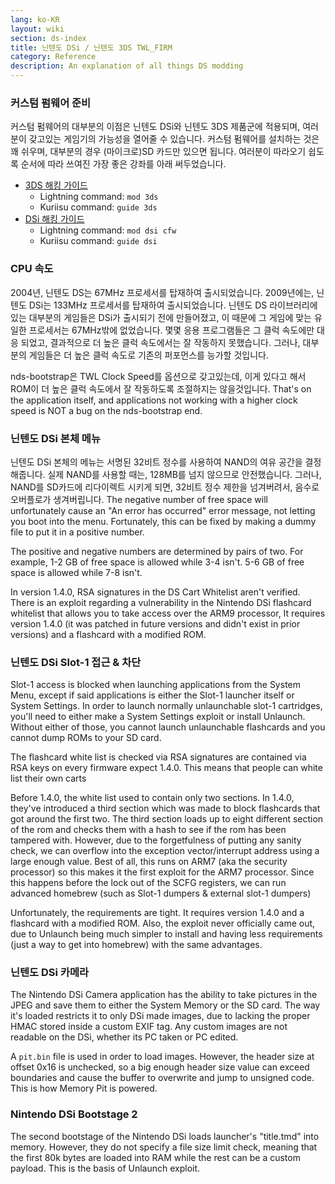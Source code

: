 ```yaml
---
lang: ko-KR
layout: wiki
section: ds-index
title: 닌텐도 DSi / 닌텐도 3DS TWL_FIRM
category: Reference
description: An explanation of all things DS modding
---
```


### 커스텀 펌웨어 준비
커스텀 펌웨어의 대부분의 이점은 닌텐도 DSi와 닌텐도 3DS 제품군에 적용되며, 여러분이 갖고있는 게임기의 가능성을 열어줄 수 있습니다. 커스텀 펌웨어를 설치하는 것은 꽤 쉬우며, 대부분의 경우 (마이크로)SD 카드만 있으면 됩니다. 여러분이 따라오기 쉽도록 순서에 따라 쓰여진 가장 좋은 강좌를 아래 써두었습니다.

- [3DS 해킹 가이드](https://3ds.hacks.guide)
  - Lightning command: `mod 3ds`
  - Kuriisu command: `guide 3ds`
- [DSi 해킹 가이드](https://dsi.cfw.guide)
  - Lightning command: `mod dsi cfw`
  - Kuriisu command: `guide dsi`

### CPU 속도
2004년, 닌텐도 DS는 67MHz 프로세서를 탑재하여 출시되었습니다. 2009년에는, 닌텐도 DSi는 133MHz 프로세서를 탑재하여 출시되었습니다. 닌텐도 DS 라이브러리에 있는 대부분의 게임들은 DSi가 출시되기 전에 만들어졌고, 이 때문에 그 게임에 맞는 유일한 프로세서는 67MHz밖에 없었습니다. 몇몇 응용 프로그램들은 그 클럭 속도에만 대응 되었고, 결과적으로 더 높은 클럭 속도에서는 잘 작동하지 못했습니다. 그러나, 대부분의 게임들은 더 높은 클럭 속도로 기존의 퍼포먼스를 능가할 것입니다.

nds-bootstrap은 TWL Clock Speed를 옵션으로 갖고있는데, 이게 있다고 해서 ROM이 더 높은 클럭 속도에서 잘 작동하도록 조절하지는 않을것입니다. That's on the application itself, and applications not working with a higher clock speed is NOT a bug on the nds-bootstrap end.

### 닌텐도 DSi 본체 메뉴
닌텐도 DSi 본체의 메뉴는 서명된 32비트 정수를 사용하여 NAND의 여유 공간을 결정해줍니다. 실제 NAND를 사용할 때는, 128MB를 넘지 않으므로 안전했습니다. 그러나, NAND를 SD카드에 리다이렉트 시키게 되면, 32비트 정수 제한을 넘겨버려서, 음수로 오버플로가 생겨버립니다. The negative number of free space will unfortunately cause an "An error has occurred" error message, not letting you boot into the menu. Fortunately, this can be fixed by making a dummy file to put it in a positive number.

The positive and negative numbers are determined by pairs of two. For example, 1-2 GB of free space is allowed while 3-4 isn't. 5-6 GB of free space is allowed while 7-8 isn't.

In version 1.4.0, RSA signatures in the DS Cart Whitelist aren't verified. There is an exploit regarding a vulnerability in the Nintendo DSi flashcard whitelist that allows you to take access over the ARM9 processor, It requires version 1.4.0 (it was patched in future versions and didn't exist in prior versions) and a flashcard with a modified ROM.

### 닌텐도 DSi Slot-1 접근 & 차단
Slot-1 access is blocked when launching applications from the System Menu, except if said applications is either the Slot-1 launcher itself or System Settings. In order to launch normally unlaunchable slot-1 cartridges, you'll need to either make a System Settings exploit or install Unlaunch. Without either of those, you cannot launch unlaunchable flashcards and you cannot dump ROMs to your SD card.

The flashcard white list is checked via RSA signatures are contained via RSA keys on every firmware expect 1.4.0. This means that people can white list their own carts

Before 1.4.0, the white list used to contain only two sections. In 1.4.0, they've introduced a third section which was made to block flashcards that got around the first two. The third section loads up to eight different section of the rom and checks them with a hash to see if the rom has been tampered with. However, due to the forgetfulness of putting any sanity check, we can overflow into the exception vector/interrupt address using a large enough value. Best of all, this runs on ARM7 (aka the security processor) so this makes it the first exploit for the ARM7 processor. Since this happens before the lock out of the SCFG registers, we can run advanced homebrew (such as Slot-1 dumpers & external slot-1 dumpers)

Unfortunately, the requirements are tight. It requires version 1.4.0 and a flashcard with a modified ROM. Also, the exploit never officially came out, due to Unlaunch being much simpler to install and having less requirements (just a way to get into homebrew) with the same advantages.

### 닌텐도 DSi 카메라
The Nintendo DSi Camera application has the ability to take pictures in the JPEG and save them to either the System Memory or the SD card. The way it's loaded restricts it to only DSi made images, due to lacking the proper HMAC stored inside a custom EXIF tag. Any custom images are not readable on the DSi, whether its PC taken or PC edited.

A `pit.bin` file is used in order to load images. However, the header size at offset 0x16 is unchecked, so a big enough header size value can exceed boundaries and cause the buffer to overwrite and jump to unsigned code. This is how Memory Pit is powered.

### Nintendo DSi Bootstage 2
The second bootstage of the Nintendo DSi loads launcher's "title.tmd" into memory. However, they do not specify a file size limit check, meaning that the first 80k bytes are loaded into RAM while the rest can be a custom payload. This is the basis of Unlaunch exploit.
